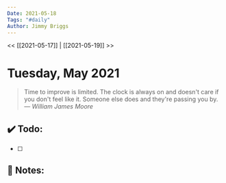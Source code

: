 ```yaml
---
Date: 2021-05-18
Tags: "#daily"
Author: Jimmy Briggs
---
```


<< [[2021-05-17]] | [[2021-05-19]] >>

# Tuesday, May 2021

> Time to improve is limited. The clock is always on and doesn't care if you don't feel like it. Someone else does and they're passing you by.
> &mdash; <cite>William James Moore</cite>


## ✔️ Todo:

- [ ] 

## 📝 Notes: